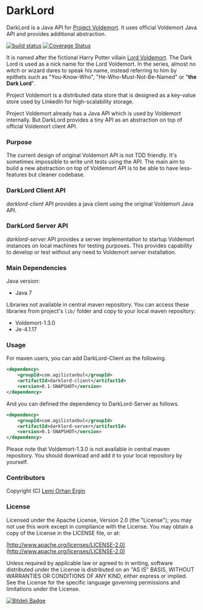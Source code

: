 DarkLord
========

DarkLord is a Java API for [Project Voldemort](http://www.project-voldemort.com/voldemort/). It uses official Voldemort Java API and provides additional abstraction.

[![build status](https://secure.travis-ci.org/lemiorhan/darklord.png)](http://travis-ci.org/lemiorhan/darklord) [![Coverage Status](https://coveralls.io/repos/lemiorhan/darklord/badge.png?branch=master)](https://coveralls.io/r/lemiorhan/darklord?branch=master)

It is named after the fictional Harry Potter villain [Lord Voldemort](http://en.wikipedia.org/wiki/Lord_Voldemort). The Dark Lord is used as a nick name for the Lord Voldemort. In the series, almost no witch or wizard dares to speak his name, instead referring to him by epithets such as "You-Know-Who", "He-Who-Must-Not-Be-Named" or "**the Dark Lord**".

Project Voldemort is a distributed data store that is designed as a key-value store used by LinkedIn for high-scalability storage.

Project Voldemort already has a Java API which is used by Voldemort internally. But DarkLord provides a tiny API as an abstraction on top of official Voldemort client API.

### Purpose

The current design of original Voldemort API is not TDD friendly. It's sometimes impossible to write unit tests using the API. The main aim to build a new abstraction on top of Voldemort API is to be able to have less-features but cleaner codebase.

### DarkLord Client API

*darklord-client* API provides a java client using the original Voldemort Java API.

### DarkLord Server API

*darklord-server* API provides a server implementation to startup Voldemort instances on local machines for testing purposes. This provides capability to develop or test without any need to Voldemort server installation.

### Main Dependencies

Java version:
* Java 7 

Libraries not available in central maven repository. You can access these libraries from project's `lib/` folder and copy to your local maven repository:
* Voldemort-1.3.0
* Je-4.1.17

### Usage

For maven users, you can add DarkLord-Client as the following.

```xml
<dependency>
    <groupId>com.agilistanbul</groupId>
    <artifactId>darklord-client</artifactId>
    <version>0.1-SNAPSHOT</version>
</dependency>
```

And you can defined the dependency to DarkLord-Server as follows.

```xml
<dependency>
    <groupId>com.agilistanbul</groupId>
    <artifactId>darklord-server</artifactId>
    <version>0.1-SNAPSHOT</version>
</dependency>
```

Please note that Voldemort-1.3.0 is not available in central maven repository. You should download and add it to your local repository by yourself.

### Contributors

Copyright (C) [Lemi Orhan Ergin](http://www.lemiorhanergin.com)

### License

Licensed under the Apache License, Version 2.0 (the "License"); you may not use this work except in compliance with the License. You may obtain a copy of the License in the LICENSE file, or at:

[http://www.apache.org/licenses/LICENSE-2.0](http://www.apache.org/licenses/LICENSE-2.0)

Unless required by applicable law or agreed to in writing, software distributed under the License is distributed on an "AS IS" BASIS, WITHOUT WARRANTIES OR CONDITIONS OF ANY KIND, either express or implied. See the License for the specific language governing permissions and limitations under the License.

[![Bitdeli Badge](https://d2weczhvl823v0.cloudfront.net/lemiorhan/darklord/trend.png)](https://bitdeli.com/free "Bitdeli Badge")

